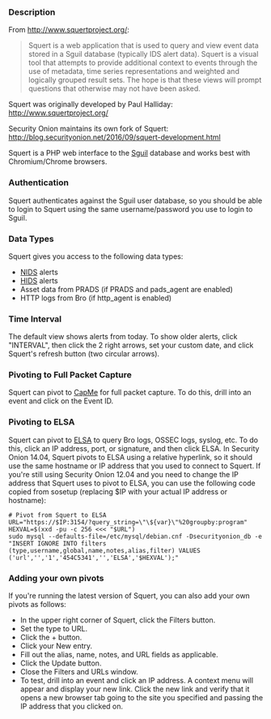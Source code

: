 ### Description
From http://www.squertproject.org/:
> Squert is a web application that is used to query and view event data stored in a Sguil database (typically IDS alert data). Squert is a visual tool that attempts to provide additional context to events through the use of metadata, time series representations and weighted and logically grouped result sets. The hope is that these views will prompt questions that otherwise may not have been asked. 

Squert was originally developed by Paul Halliday:  
http://www.squertproject.org/

Security Onion maintains its own fork of Squert:  
http://blog.securityonion.net/2016/09/squert-development.html

Squert is a PHP web interface to the [Sguil](Sguil) database and works best with Chromium/Chrome browsers.

### Authentication
Squert authenticates against the Sguil user database, so you should be able to login to Squert using the same username/password you use to login to Sguil.

### Data Types
Squert gives you access to the following data types:
  * [NIDS](NIDS) alerts
  * [HIDS](OSSEC) alerts
  * Asset data from PRADS (if PRADS and pads_agent are enabled)
  * HTTP logs from Bro (if http_agent is enabled)

### Time Interval
The default view shows alerts from today.  To show older alerts, click "INTERVAL", then click the 2 right arrows, set your custom date, and click Squert's refresh button (two circular arrows).

### Pivoting to Full Packet Capture
Squert can pivot to [CapMe](CapMe) for full packet capture.  To do this, drill into an event and click on the Event ID.

### Pivoting to ELSA
Squert can pivot to [ELSA](ELSA) to query Bro logs, OSSEC logs, syslog, etc.  To do this, click an IP address, port, or signature, and then click ELSA.  In Security Onion 14.04, Squert pivots to ELSA using a relative hyperlink, so it should use the same hostname or IP address that you used to connect to Squert.  If you're still using Security Onion 12.04 and you need to change the IP address that Squert uses to pivot to ELSA, you can use the following code copied from sosetup (replacing $IP with your actual IP address or hostname):
```
# Pivot from Squert to ELSA
URL="https://$IP:3154/?query_string=\"\${var}\"%20groupby:program"
HEXVAL=$(xxd -pu -c 256 <<< "$URL")
sudo mysql --defaults-file=/etc/mysql/debian.cnf -Dsecurityonion_db -e "INSERT IGNORE INTO filters (type,username,global,name,notes,alias,filter) VALUES ('url','','1','454C5341','','ELSA','$HEXVAL');"
```

### Adding your own pivots
If you're running the latest version of Squert, you can also add your own pivots as follows:
* In the upper right corner of Squert, click the Filters button.
* Set the type to URL.
* Click the + button.
* Click your New entry.
* Fill out the alias, name, notes, and URL fields as applicable.
* Click the Update button.
* Close the Filters and URLs window.
* To test, drill into an event and click an IP address.  A context menu will appear and display your new link.  Click the new link and verify that it opens a new browser tab going to the site you specified and passing the IP address that you clicked on.
